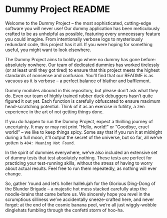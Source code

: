 # Dummy Project README

Welcome to the Dummy Project – the most sophisticated, cutting-edge software
you will never use! Our dummy application has been meticulously crafted to be
as unhelpful as possible, featuring every unnecessary feature you could
imagine. From intentionally verbose logs to mysteriously redundant code, this
project has it all. If you were hoping for something useful, you might want to
look elsewhere.

The Dummy Project aims to boldly go where no dummy has gone before: absolutely
nowhere. Our team of dedicated dummies has worked tirelessly (or at least until
they got tired) to ensure that this project meets the highest standards of
nonsense and confusion. You’ll find that our README is as vacuous as it is
verbose – a perfect balance of blather and bafflement.

Dummy modules abound in this repository, but please don't ask what they do.
Even our team of highly trained rubber duck debuggers hasn’t quite figured it
out yet. Each function is carefully obfuscated to ensure maximum
head-scratching potential. Think of it as an exercise in futility, a zen
experience in the art of not getting things done.

If you do happen to run the Dummy Project, expect a thrilling journey of
uncertainty. It may or may not print “Hello, world!” or “Goodbye, cruel world!”
– we like to keep things spicy. Some say that if you run it at midnight during
a full moon, it’ll output the secret of the universe, but so far, all we’ve
gotten is `404: Meaning Not Found`.

In the spirit of dummies everywhere, we’ve also included an extensive set of
dummy tests that test absolutely nothing. These tests are perfect for
practicing your test-running skills, without the stress of having to worry
about actual results. Feel free to run them repeatedly, as nothing will ever
change.

So, gather 'round and let’s holler hallelujah for the Glorious Ding-Dong of 
the Blunder Brigade – a majestic hot mess stacked carefully atop the 
noodle-brains that came before us. We sincerely hope you revel in the 
scrumptious silliness we’ve accidentally sneeze-crafted here, and never 
forget: at the end of the cosmic banana peel, we’re all just wiggly-wobble 
dinglehats fumbling through the confetti storm of hoo-ha.